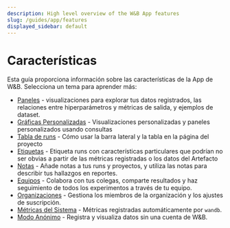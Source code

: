 ```yaml
---
description: High level overview of the W&B App features
slug: /guides/app/features
displayed_sidebar: default
---
```


# Características

Esta guía proporciona información sobre las características de la App de W&B. Selecciona un tema para aprender más:

* [Paneles](./panels/intro.md) - visualizaciones para explorar tus datos registrados, las relaciones entre hiperparámetros y métricas de salida, y ejemplos de dataset.
* [Gráficas Personalizadas](./custom-charts/intro.md) - Visualizaciones personalizadas y paneles personalizados usando consultas
* [Tabla de runs](./runs-table.md) - Cómo usar la barra lateral y la tabla en la página del proyecto
* [Etiquetas](./tags.md) - Etiqueta runs con características particulares que podrían no ser obvias a partir de las métricas registradas o los datos del Artefacto
* [Notas](./notes.md) - Añade notas a tus runs y proyectos, y utiliza las notas para describir tus hallazgos en reportes.
* [Equipos](./teams.md) - Colabora con tus colegas, comparte resultados y haz seguimiento de todos los experimentos a través de tu equipo.
* [Organizaciones](./organizations.md) - Gestiona los miembros de la organización y los ajustes de suscripción.
* [Métricas del Sistema](./system-metrics.md) - Métricas registradas automáticamente por `wandb`.
* [Modo Anónimo](./anon.md) - Registra y visualiza datos sin una cuenta de W&B.